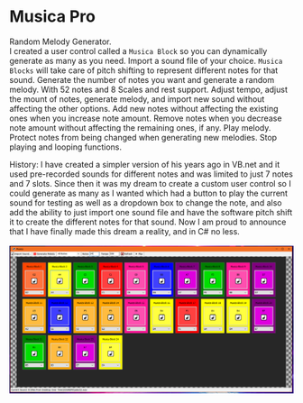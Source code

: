 # Musica Pro
 Random Melody Generator.<br>
I created a user control called a `Musica Block` so you can dynamically generate as many as you need. Import a sound file of your choice. `Musica Blocks` will take care of pitch shifting to represent different notes for that sound. Generate the number of notes you want and generate a random melody. With 52 notes and 8 Scales and rest support. Adjust tempo, adjust the mount of notes, generate melody, and import new sound without affecting the other options. Add new notes without affecting the existing ones when you increase note amount. Remove notes when you decrease note amount without affecting the remaining ones, if any. Play melody. Protect notes from being changed when generating new melodies. Stop playing and looping functions.

History: I have created a simpler version of his years ago in VB.net and it used pre-recorded sounds for different notes and was limited to just 7 notes and 7 slots.
Since then it was my dream to create a custom user control so I could generate as many as I wanted which had a button to play the current sound for testing as well as a dropdown box to change the note, and also add the ability to just import one sound file and have the software pitch shift it to create the different notes for that sound. Now I am proud to announce that I have finally made this dream a reality, and in C# no less.
<br><br>
<img src="https://github.com/blinkpen/Musica/blob/main/musicapresentation.PNG">
